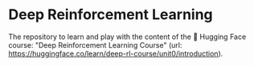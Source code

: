# Deep Reinforcement Learning
The repository to learn and play with the content of the 🤗 Hugging Face course: "Deep Reinforcement Learning Course"
(url: https://huggingface.co/learn/deep-rl-course/unit0/introduction).
